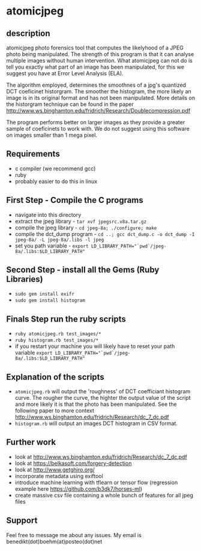 # atomicjpeg
## description
atomicjpeg photo forensics tool that computes the likelyhood of a JPEG photo being manipulated. The strength of this program is that it can analyse multiple images without human intervention. What atomicjpeg can not do is tell you exactly what part of an image has been manipulated, for this we suggest you have at Error Level Analysis (ELA).  

The algorithm employed, determines the smoothnes of a jpg's quantized DCT coeficinet historgram. The smoother the histogram, the more likely an image is in its original format and has not been manipulated. More details on the historgram technique can be found in the paper http://www.ws.binghamton.edu/fridrich/Research/Doublecompression.pdf  

The program performs better on larger images as they provide a greater sample of coeficinets to work with. We do not suggest using this software on images smaller than 1 mega pixel.  




## Requirements
* c compiler (we recommend gcc)
* ruby
* probably easier to do this in linux

## First Step - Compile the C programs
* navigate into this directory
* extract the jpeg library - `tar xvf jpegsrc.v8a.tar.gz`
* compile the jpeg library - `cd jpeg-8a; ./configure; make`
* compile the dct_dump program - `cd ..; gcc dct_dump.c -o dct_dump -I jpeg-8a/ -L jpeg-8a/.libs -l jpeg`
* set you path variable - ``export LD_LIBRARY_PATH="`pwd`/jpeg-8a/.libs:$LD_LIBRARY_PATH"``

## Second Step - install all the Gems (Ruby Libraries)

* `sudo gem install exifr`
* `sudo gem install histogram`

## Finals Step run the ruby scripts

* `ruby atomicjpeg.rb test_images/*`
* `ruby histogram.rb test_images/*`
* if you restart your machine you will likely have to reset your path variable ``export LD_LIBRARY_PATH="`pwd`/jpeg-8a/.libs:$LD_LIBRARY_PATH"``

## Explanation of the scripts
* `atomicjpeg.rb` will output the 'roughness' of DCT coefficiant histogram curve. The rougher the curve, the highter the output value of the script and more likely it is that the photo has been manipulated. See the following paper to more context http://www.ws.binghamton.edu/fridrich/Research/dc_7_dc.pdf
* `histogram.rb` will output an images DCT histogram in CSV format.



## Further work
* look at http://www.ws.binghamton.edu/fridrich/Research/dc_7_dc.pdf
* look at https://belkasoft.com/forgery-detection
* look at http://www.getghiro.org/
* incorporate metadata using exiftool
* introduce machine learning with tflearn or tensor flow (regression example here https://github.com/b3dk7/horses-ml)
* create massive csv file containing a whole bunch of features for all jpeg files

## Support
Feel free to message me about any issues. My email is benedikt(dot)boehm(at)posteo(dot)net
